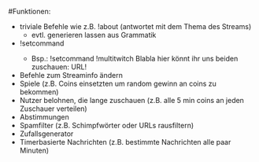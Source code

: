 #Funktionen:

* triviale Befehle wie z.B. !about (antwortet mit dem Thema des Streams)
    * evtl. generieren lassen aus Grammatik
* !setcommand <command> <message>
    * Bsp.: !setcommand !multitwitch Blabla hier könnt ihr uns beiden zuschauen: URL!
* Befehle zum Streaminfo ändern
* Spiele (z.B. Coins einsetzten um random gewinn an coins zu bekommen)
* Nutzer belohnen, die lange zuschauen (z.B. alle 5 min coins an jeden Zuschauer verteilen)
* Abstimmungen
* Spamfilter (z.B. Schimpfwörter oder URLs rausfiltern)
* Zufallsgenerator
* Timerbasierte Nachrichten (z.B. bestimmte Nachrichten alle paar Minuten)
